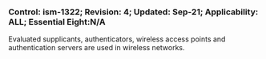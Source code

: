 ### Control: ism-1322; Revision: 4; Updated: Sep-21; Applicability: ALL; Essential Eight:N/A
<p>Evaluated supplicants, authenticators, wireless access points and authentication servers are used in wireless networks.</p>